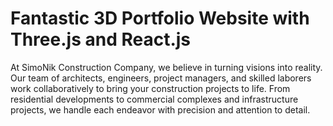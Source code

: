 # Fantastic 3D Portfolio Website with Three.js and React.js

At SimoNik Construction Company, we believe in turning visions into reality. Our team of architects, engineers, project managers, and skilled laborers work collaboratively to bring your construction projects to life. From residential developments to commercial complexes and infrastructure projects, we handle each endeavor with precision and attention to detail.
